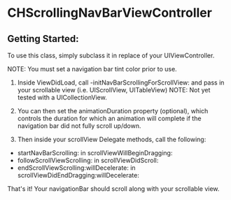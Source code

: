 CHScrollingNavBarViewController
===============================

Getting Started:
----------------

To use this class, simply subclass it in replace of your UIViewController. 

NOTE: You must set a navigation bar tint color prior to use. 

1. Inside ViewDidLoad, call -initNavBarScrollingForScrollView: and pass in your scrollable view (i.e. UIScrollView, UITableView)
NOTE: Not yet tested with a UICollectionView. 

2. You can then set the animationDuration property (optional), which controls the duration for which an animation will complete if the navigation bar did not fully scroll up/down. 

3. Then inside your scrollView Delegate methods, call the following:
+ startNavBarScrolling: in scrollViewWillBeginDragging:
+ followScrollViewScrolling: in scrollViewDidScroll: 
+ endScrollViewScrolling:willDecelerate: in scrollViewDidEndDragging:willDecelerate: 

That's it! Your navigationBar should scroll along with your scrollable view.
